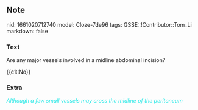 ## Note
nid: 1661020712740
model: Cloze-7de96
tags: GSSE::!Contributor::Tom_Li
markdown: false

### Text
Are any major vessels involved in a midline abdominal incision?

{{c1::No}}

### Extra
<i><font color="#1DE7E5">Although a few small vessels may cross the
midline of the peritoneum</font></i>
